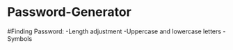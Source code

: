 # Password-Generator

#Finding Password:
-Length adjustment
-Uppercase and lowercase letters
-Symbols
